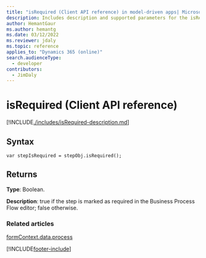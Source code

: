 ```yaml
---
title: "isRequired (Client API reference) in model-driven apps| MicrosoftDocs"
description: Includes description and supported parameters for the isRequired method.
author: HemantGaur
ms.author: hemantg
ms.date: 03/12/2022
ms.reviewer: jdaly
ms.topic: reference
applies_to: "Dynamics 365 (online)"
search.audienceType: 
  - developer
contributors:
  - JimDaly
---
```

# isRequired (Client API reference)



[!INCLUDE[./includes/isRequired-description.md](./includes/isRequired-description.md)]

## Syntax

`var stepIsRequired = stepObj.isRequired();`

## Returns

**Type**: Boolean. 

**Description**: true if the step is marked as required in the Business Process Flow editor; false otherwise.

### Related articles
 
[formContext.data.process](../../formContext-data-process.md)



[!INCLUDE[footer-include](../../../../../../includes/footer-banner.md)]
